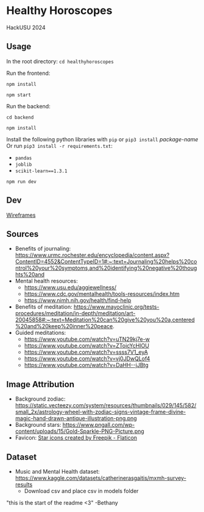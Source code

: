 # Healthy Horoscopes

HackUSU 2024

## Usage

In the root directory:
`cd healthyhoroscopes`

Run the frontend:

```
npm install
```

```
npm start
```

Run the backend:

```
cd backend
```

```
npm install
```

Install the following python libraries with `pip` or `pip3 install` _package-name_ Or run `pip3 install -r requirements.txt`:

- `pandas`
- `joblib`
- `scikit-learn==1.3.1`

```
npm run dev
```

## Dev

[Wireframes](https://www.figma.com/file/IuSJoix7ImN4JmFpyI25Cu/HackUSU-2024?type=design&node-id=0%3A1&mode=design&t=Bh2UIl73O9gClTaM-1)

## Sources

- Benefits of journaling: https://www.urmc.rochester.edu/encyclopedia/content.aspx?ContentID=4552&ContentTypeID=1#:~:text=Journaling%20helps%20control%20your%20symptoms,and%20identifying%20negative%20thoughts%20and
- Mental health resources:
  - https://www.usu.edu/aggiewellness/
  - https://www.cdc.gov/mentalhealth/tools-resources/index.htm
  - https://www.nimh.nih.gov/health/find-help
- Benefits of meditation: https://www.mayoclinic.org/tests-procedures/meditation/in-depth/meditation/art-20045858#:~:text=Meditation%20can%20give%20you%20a,centered%20and%20keep%20inner%20peace.
- Guided meditations:
  - https://www.youtube.com/watch?v=uTN29kj7e-w
  - https://www.youtube.com/watch?v=ZToicYcHIOU
  - https://www.youtube.com/watch?v=ssss7V1_eyA
  - https://www.youtube.com/watch?v=vj0JDwQLof4
  - https://www.youtube.com/watch?v=DaHH--jJBtg

## Image Attribution

- Background zodiac: https://static.vecteezy.com/system/resources/thumbnails/029/145/582/small_2x/astrology-wheel-with-zodiac-signs-vintage-frame-divine-magic-hand-drawn-antique-illustration-png.png
- Background stars: https://www.pngall.com/wp-content/uploads/15/Gold-Sparkle-PNG-Picture.png
- Favicon: <a href="https://www.flaticon.com/free-icons/star" title="star icons">Star icons created by Freepik - Flaticon</a>

## Dataset

- Music and Mental Health dataset: https://www.kaggle.com/datasets/catherinerasgaitis/mxmh-survey-results
  - Download csv and place csv in models folder

"this is the start of the readme <3" -Bethany
